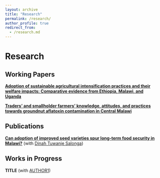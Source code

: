 ```yaml
---
layout: archive
title: "Research"
permalink: /research/
author_profile: true
redirect_from:
  - /research.md
---
```


# Research

## Working Papers

[**Adoption of sustainable agricultural intensification practices and their welfare impacts: Comparative evidence from Ethiopia, Malawi, and Uganda**](/files/paper1.pdf) <br/> 

[**Traders’ and smallholder farmers’ knowledge, attitudes, and practices towards groundnut aflatoxin contamination in Central Malawi**](/files/GroundnutKAPpaper.pdf) <br/> 

## Publications

[**Can adoption of improved seed varieties spur long‑term food security in Malawi?**](https://rdcu.be/d3udn) (with [Dinah Tuwanje Salonga](https://rdcu.be/d3udn)) <br/>

## Works in Progress

**TITLE** (with [AUTHOR1](URL1)) <br/>

